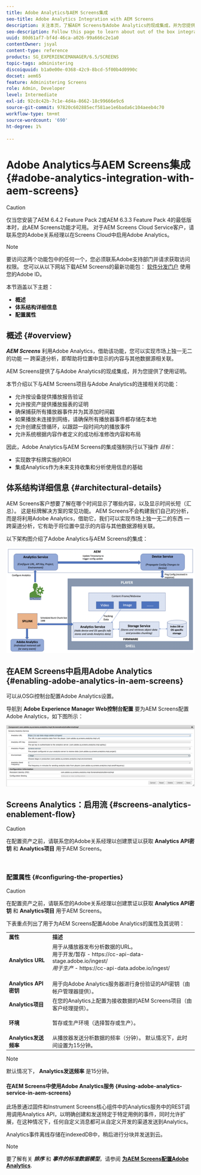 ```yaml
---
title: Adobe Analytics与AEM Screens集成
seo-title: Adobe Analytics Integration with AEM Screens
description: 关注本页，了解AEM Screens与Adobe Analytics的现成集成，并为您提供播放证明。
seo-description: Follow this page to learn about out of the box integration of AEM Screens with Adobe Analytics and provides you with a proof of play.
uuid: 80d61af7-bf4d-46ca-a026-99a666c2e1a0
contentOwner: jsyal
content-type: reference
products: SG_EXPERIENCEMANAGER/6.5/SCREENS
topic-tags: administering
discoiquuid: b1a0e00e-0368-42c9-8bcd-5f00b4d0990c
docset: aem65
feature: Administering Screens
role: Admin, Developer
level: Intermediate
exl-id: 92c8c42b-7c1e-4d4a-8662-18c99666e9c6
source-git-commit: 97820c602885ecf581ae1e6bada6c104aeeb4c70
workflow-type: tm+mt
source-wordcount: '690'
ht-degree: 1%

---
```


# Adobe Analytics与AEM Screens集成 {#adobe-analytics-integration-with-aem-screens}

>[!CAUTION]
>
>仅当您安装了AEM 6.4.2 Feature Pack 2或AEM 6.3.3 Feature Pack 4的最低版本时，此AEM Screens功能才可用。 对于AEM Screens Cloud Service客户，请联系您的Adobe关系经理以在Screens Cloud中启用Adobe Analytics。

>[!NOTE]
>
>要访问这两个功能包中的任何一个，您必须联系Adobe支持部门并请求获取访问权限。 您可以从以下网站下载AEM Screens的最新功能包： [软件分发门户](https://experience.adobe.com/#/downloads/content/software-distribution/en/aem.html) 使用您的Adobe ID。

本节涵盖以下主题：

* **概述**
* **体系结构详细信息**
* **配置属性**

## 概述 {#overview}

***AEM Screens*** 利用Adobe Analytics，借助该功能，您可以实现市场上独一无二的功能 — 跨渠道分析，即帮助将位置中显示的内容与其他数据源相关联。

AEM Screens提供了与Adobe Analytics的现成集成，并为您提供了使用证明。

本节介绍以下与AEM Screens项目与Adobe Analytics的连接相关的功能：

* 允许按设备提供播放报告验证
* 允许按资产提供播放报表的证明
* 确保捕获所有播放器事件并为其添加时间戳
* 如果播放未连接到网络，请确保所有播放器事件都存储在本地
* 允许创建反馈循环，以跟踪一段时间内的播放事件
* 允许系统根据内容作者定义的成功标准修改内容和布局

因此，Adobe Analytics与AEM Screens的集成强制执行以下操作 *目标*：

* 实现数字标牌实施的ROI
* 集成Analytics作为未来支持收集和分析使用信息的基础

## 体系结构详细信息 {#architectural-details}

AEM Screens客户想要了解在哪个时间显示了哪些内容，以及显示时间长短（汇总）。 这是标牌解决方案的常见功能。 AEM Screens不会构建我们自己的分析，而是将利用Adobe Analytics，借助它，我们可以实现市场上独一无二的东西 — 跨渠道分析，它有助于将位置中显示的内容与其他数据源相关联。

以下架构图介绍了Adobe Analytics与AEM Screens的集成：

![screen_shot_2018-09-12at85611am](assets/screen_shot_2018-09-12at85611am.png)

## 在AEM Screens中启用Adobe Analytics {#enabling-adobe-analytics-in-aem-screens}

可以从OSGi控制台配置Adobe Analytics设置。

导航到 **Adobe Experience Manager Web控制台配置** 要为AEM Screens配置Adobe Analytics，如下图所示：

![screen_shot_2018-09-04at25550pm](assets/screen_shot_2018-09-04at25550pm.png)

## Screens Analytics：启用流 {#screens-analytics-enablement-flow}

>[!CAUTION]
>
>在配置资产之前，请联系您的Adobe关系经理以创建票证以获取 **Analytics API密钥** 和 **Analytics项目** 用于AEM Screens。

![]()

### 配置属性 {#configuring-the-properties}

>[!CAUTION]
>
>在配置资产之前，请联系您的Adobe关系经理以创建票证以获取 **Analytics API密钥** 和 **Analytics项目** 用于AEM Screens。

下表重点列出了用于为AEM Screens配置Adobe Analytics的属性及其说明：

<table>
 <tbody>
  <tr>
   <td><strong>属性</strong></td>
   <td><strong>描述</strong></td>
  </tr>
  <tr>
   <td><strong>Analytics URL</strong></td>
   <td>用于从播放器发布分析数据的URL。 <br>
   用于开发/暂存</em> - https://cc-api-data-stage.adobe.io/ingest/<br /> <em>用于生产</em> - https://cc-api-data.adobe.io/ingest/<br /> <br /></td>
  </tr>
  <tr>
   <td><strong>Analytics API密钥</strong></td>
   <td>用于向Adobe Analytics服务器进行身份验证的API密钥（由帐户管理器提供）。</td>
  </tr>
  <tr>
   <td><strong>Analytics项目</strong></td>
   <td>在您的Analytics上配置为接收数据的AEM Screens项目（由客户经理提供）。</td>
  </tr>
  <tr>
   <td><strong>环境</strong></td>
   <td><p>暂存或生产环境（选择暂存或生产）。</p></td>
  </tr>
  <tr>
   <td><strong>Analytics发送频率</strong></td>
   <td>从播放器发送分析数据的频率（分钟）。 默认情况下，此时间设置为15分钟。</td>
  </tr>
 </tbody>
</table>

>[!NOTE]
>
>默认情况下， **Analytics发送频率** 是15分钟。

#### 在AEM Screens中使用Adobe Analytics服务 {#using-adobe-analytics-service-in-aem-screens}

此场景通过固件和Instrument Screens核心组件中的Analytics服务中的REST调用调用Analytics API，以明确创建和发送特定于特定用例的事件，同时允许扩展，在这种情况下，任何自定义消息都可从自定义开发的渠道发送到Analytics。

Analytics事件离线存储在indexedDB中，稍后进行分块并发送到云。

>[!NOTE]
>
>要了解有关 ***排序*** 和 ***事件的标准数据模型***，请参阅 **[为AEM Screens配置Adobe Analytics](configuring-adobe-analytics-aem-screens.md)**.
